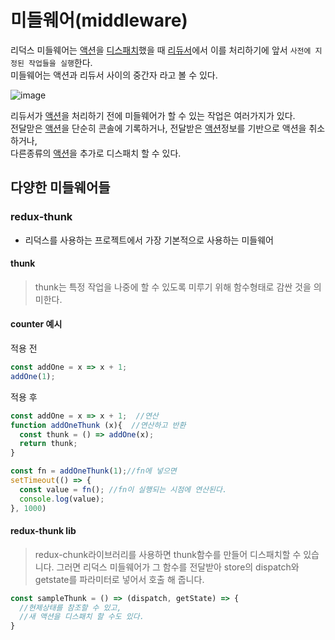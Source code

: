 # 미들웨어(middleware)
리덕스 미들웨어는 [액션](https://github.com/mini-aron/IL/blob/main/Redux/Redux.md#2action%EC%95%A1%EC%85%98)을 [디스패치](https://github.com/mini-aron/IL/blob/main/Redux/Redux.md#dispatch%EB%94%94%EC%8A%A4%ED%8C%A8%EC%B9%98)했을 때 [리듀서](https://github.com/mini-aron/IL/blob/main/Redux/Redux.md#reducer%EB%A6%AC%EB%93%80%EC%84%9C)에서 이를 처리하기에 앞서 `사전에 지정된 작업들을 실행`한다.  
미들웨어는 액션과 리듀서 사이의 중간자 라고 볼 수 있다.

![image](https://github.com/mini-aron/IL/assets/105274015/098b2592-8e9c-4cda-9fd8-aa8ead6d53e7)

리듀서가 [액션](https://github.com/mini-aron/IL/blob/main/Redux/Redux.md#2action%EC%95%A1%EC%85%98)을 처리하기 전에 미들웨어가 할 수 있는 작업은 여러가지가 있다.  
전달맏은 [액션](https://github.com/mini-aron/IL/blob/main/Redux/Redux.md#2action%EC%95%A1%EC%85%98)을 단순히 콘솔에 기록하거나, 전달받은 [액션](https://github.com/mini-aron/IL/blob/main/Redux/Redux.md#2action%EC%95%A1%EC%85%98)정보를 기반으로 액션을 취소하거나,  
다른종류의 [액션](https://github.com/mini-aron/IL/blob/main/Redux/Redux.md#2action%EC%95%A1%EC%85%98)을 추가로 디스패치 할 수 있다.

## 다양한 미들웨어들
### redux-thunk
+ 리덕스를 사용하는 프로젝트에서 가장 기본적으로 사용하는 미들웨어
#### thunk
> thunk는 특정 작업을 나중에 할 수 있도록 미루기 위해 함수형태로 감싼 것을 의미한다.

#### counter 예시
적용 전
```js
const addOne = x => x + 1;
addOne(1);
```
적용 후
```js
const addOne = x => x + 1;  //연산
function addOneThunk (x){  //연산하고 반환
  const thunk = () => addOne(x);
  return thunk;
}

const fn = addOneThunk(1);//fn에 넣으면
setTimeout(() => {
  const value = fn(); //fn이 실행되는 시점에 연산된다.
  console.log(value);
}, 1000)
```
#### redux-thunk lib
> redux-chunk라이브러리를 사용하면 thunk함수를 만들어 디스패치할 수 있습니다.
> 그러면 리덕스 미들웨어가 그 함수를 전달받아 store의 dispatch와getstate를 파라미터로 넣어서 호출 해 줍니다.
```js
const sampleThunk = () => (dispatch, getState) => {
  //현제상태를 참조할 수 있고,
  //새 액션을 디스패치 할 수도 있다.
}
```
